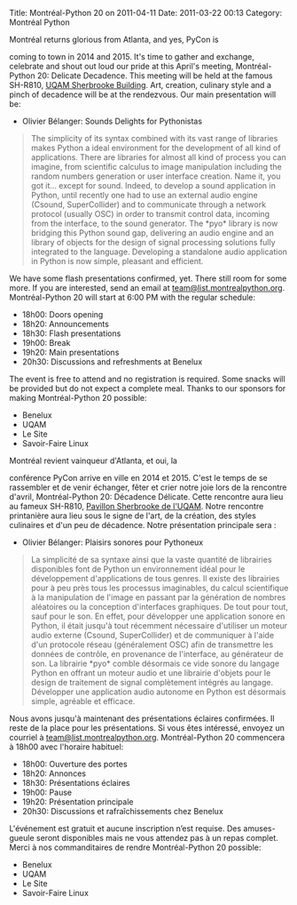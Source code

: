 Title: Montréal-Python 20 on 2011-04-11
Date: 2011-03-22 00:13
Category: Montréal Python

<!--:en-->Montréal returns glorious from Atlanta, and yes, PyCon is
coming to town in 2014 and 2015. It's time to gather and exchange,
celebrate and shout out loud our pride at this April's meeting,
Montréal-Python 20: Delicate Decadence. This meeting will be held at the
famous SH-R810, [UQAM Sherbrooke Building][]. Art, creation, culinary
style and a pinch of decadence will be at the rendezvous. Our main
presentation will be:

-   Olivier Bélanger: Sounds Delights for Pythonistas

> The simplicity of its syntax combined with its vast range of libraries
> makes Python a ideal environment for the development of all kind of
> applications. There are libraries for almost all kind of process you
> can imagine, from scientific calculus to image manipulation including
> the random numbers generation or user interface creation. Name it, you
> got it... except for sound. Indeed, to develop a sound application in
> Python, until recently one had to use an external audio engine
> (Csound, SuperCollider) and to communicate through a network protocol
> (usually OSC) in order to transmit control data, incoming from the
> interface, to the sound generator. The \*pyo\* library is now bridging
> this Python sound gap, delivering an audio engine and an library of
> objects for the design of signal processing solutions fully integrated
> to the language. Developing a standalone audio application in Python
> is now simple, pleasant and efficient.

We have some flash presentations confirmed, yet. There still room for
some more. If you are interested, send an email at
team@list.montrealpython.org. Montréal-Python 20 will start at 6:00 PM
with the regular schedule:

-   18h00: Doors opening
-   18h20: Announcements
-   18h30: Flash presentations
-   19h00: Break
-   19h20: Main presentations
-   20h30: Discussions and refreshments at Benelux

The event is free to attend and no registration is required. Some snacks
will be provided but do not expect a complete meal. Thanks to our
sponsors for making Montréal-Python 20 possible:

-   Benelux
-   UQAM
-   Le Site
-   Savoir-Faire Linux

<!--:--><!--:fr-->Montréal revient vainqueur d'Atlanta, et oui, la
conférence PyCon arrive en ville en 2014 et 2015. C'est le temps de se
rassembler et de venir échanger, fêter et crier notre joie lors de la
rencontre d'avril, Montréal-Python 20: Décadence Délicate. Cette
rencontre aura lieu au fameux SH-R810, [Pavillon Sherbrooke de
l'UQAM][UQAM Sherbrooke Building]. Notre rencontre printanière aura lieu
sous le signe de l'art, de la création, des styles culinaires et d'un
peu de décadence. Notre présentation principale sera :

-   Olivier Bélanger: Plaisirs sonores pour Pythoneux

> La simplicité de sa syntaxe ainsi que la vaste quantité de librairies
> disponibles font de Python un environnement idéal pour le
> développement d'applications de tous genres. Il existe des librairies
> pour à peu près tous les processus imaginables, du calcul scientifique
> à la manipulation de l'image en passant par la génération de nombres
> aléatoires ou la conception d'interfaces graphiques. De tout pour
> tout, sauf pour le son. En effet, pour développer une application
> sonore en Python, il était jusqu'à tout récemment nécessaire
> d'utiliser un moteur audio externe (Csound, SuperCollider) et de
> communiquer à l'aide d'un protocole réseau (généralement OSC) afin de
> transmettre les données de contrôle, en provenance de l'interface, au
> générateur de son. La librairie \*pyo\* comble désormais ce vide
> sonore du langage Python en offrant un moteur audio et une librairie
> d'objets pour le design de traitement de signal complètement intégrés
> au langage. Développer une application audio autonome en Python est
> désormais simple, agréable et efficace.

Nous avons jusqu'à maintenant des présentations éclaires confirmées. Il
reste de la place pour les présentations. Si vous êtes intéressé,
envoyez un courriel à team@list.montrealpython.org. Montréal-Python 20
commencera à 18h00 avec l'horaire habituel:

-   18h00: Ouverture des portes
-   18h20: Annonces
-   18h30: Présentations éclaires
-   19h00: Pause
-   19h20: Présentation principale
-   20h30: Discussions et rafraîchissements chez Benelux

L'événement est gratuit et aucune inscription n’est requise. Des
amuses-gueule seront disponibles mais ne vous attendez pas à un repas
complet. Merci à nos commanditaires de rendre Montréal-Python 20
possible:

-   Benelux
-   UQAM
-   Le Site
-   Savoir-Faire Linux

<!--:-->

</p>

  [UQAM Sherbrooke Building]: http://www.uqam.ca/campus/pavillons/sh.htm
